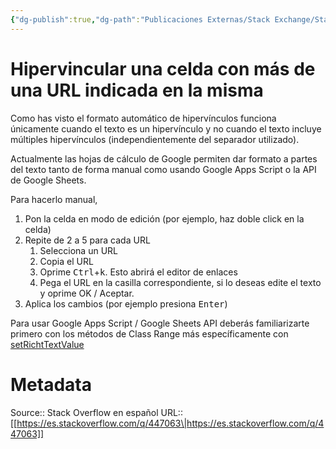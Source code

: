 ```yaml
---
{"dg-publish":true,"dg-path":"Publicaciones Externas/Stack Exchange/Stack Overflow en español/es.stackoverflow.com-447063.md","permalink":"/publicaciones-externas/stack-exchange/stack-overflow-en-espanol/es-stackoverflow-com-447063/","title":"Hipervincular una celda con más de una URL indicada en la misma","hide":true,"noteIcon":"\"0\"","created":"2024-04-03T12:49:10.506-06:00","updated":"2024-04-05T16:43:57.286-06:00"}
---
```


# Hipervincular una celda con más de una URL indicada en la misma

Como has visto el formato automático de hipervínculos funciona únicamente cuando el texto es un hipervínculo y no cuando el texto incluye múltiples hipervínculos (independientemente del separador utilizado).

Actualmente las hojas de cálculo de Google permiten dar formato a partes del texto tanto de forma manual como usando Google Apps Script o la API de Google Sheets.

Para hacerlo manual, 

1. Pon la celda en modo de edición (por ejemplo, haz doble click en la celda)
2. Repite de 2 a 5 para cada URL
   1. Selecciona un URL
   2. Copia el URL
   3. Oprime <kbd>Ctrl</kbd>+<kbd>k</kbd>. Esto abrirá el editor de enlaces
   4. Pega el URL en la casilla correspondiente, si lo deseas edite el texto y oprime OK / Aceptar.
6. Aplica los cambios (por ejemplo presiona <kbd>Enter</kbd>)

Para usar Google Apps Script / Google Sheets API deberás familiarizarte primero con los métodos de Class Range más específicamente con [setRichtTextValue][1]


  [1]: https://developers.google.com/apps-script/reference/spreadsheet/range#setrichtextvaluevalue

# Metadata
Source:: Stack Overflow en español
URL:: [[https://es.stackoverflow.com/q/447063\|https://es.stackoverflow.com/q/447063]]

